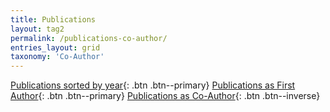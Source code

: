 ```yaml
---
title: Publications
layout: tag2
permalink: /publications-co-author/
entries_layout: grid
taxonomy: 'Co-Author'
---
```


[Publications sorted by year](/publications-year/){: .btn .btn--primary} [Publications as First Author](/publications-first-author/){: .btn .btn--primary} [Publications as Co-Author](/publications-co-author/){: .btn .btn--inverse}
